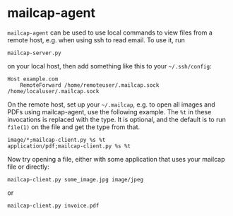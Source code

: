 # mailcap-agent

`mailcap-agent` can be used to use local commands to view files from a remote
host, e.g. when using ssh to read email. To use it, run

    mailcap-server.py

on your local host, then add something like this to your `~/.ssh/config`:

    Host example.com
        RemoteForward /home/remoteuser/.mailcap.sock /home/localuser/.mailcap.sock

On the remote host, set up your `~/.mailcap`, e.g. to open all images and PDFs
using mailcap-agent, use the following example. The `%t` in these invocations
is replaced with the type. It is optional, and the default is to run `file(1)`
on the file and get the type from that.

    image/*;mailcap-client.py %s %t
    application/pdf;mailcap-client.py %s %t

Now try opening a file, either with some application that uses your mailcap
file or directly:

    mailcap-client.py some_image.jpg image/jpeg

or

    mailcap-client.py invoice.pdf
